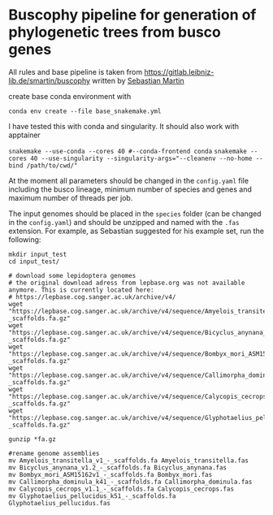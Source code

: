 # Buscophy pipeline for generation of phylogenetic trees from busco genes
All rules and base pipeline is taken from https://gitlab.leibniz-lib.de/smartin/buscophy written by [Sebastian Martin](https://gitlab.leibniz-lib.de/smartin)

create base conda environment with

`conda env create --file base_snakemake.yml`


I have tested this with conda and singularity. It should also work with apptainer

`snakemake --use-conda --cores 40 #--conda-frontend conda`
`snakemake --cores 40 --use-singularity --singularity-args="--cleanenv --no-home --bind /path/to/cwd/"`

At the moment all parameters should be changed in the `config.yaml` file including the busco lineage, minimum number of species and genes and maximum number of threads per job.

The input genomes should be placed in the `species` folder (can be changed in the `config.yaml`) and should be unzipped and named with the `.fas` extension. For example, as Sebastian suggested for his example set, run the following:

```
mkdir input_test
cd input_test/

# download some lepidoptera genomes
# the original download adress from lepbase.org was not available anymore. This is currently located here:
# https://lepbase.cog.sanger.ac.uk/archive/v4/
wget "https://lepbase.cog.sanger.ac.uk/archive/v4/sequence/Amyelois_transitella_v1_-_scaffolds.fa.gz"
wget "https://lepbase.cog.sanger.ac.uk/archive/v4/sequence/Bicyclus_anynana_v1.2_-_scaffolds.fa.gz"
wget "https://lepbase.cog.sanger.ac.uk/archive/v4/sequence/Bombyx_mori_ASM15162v1_-_scaffolds.fa.gz"
wget "https://lepbase.cog.sanger.ac.uk/archive/v4/sequence/Callimorpha_dominula_k41_-_scaffolds.fa.gz"
wget "https://lepbase.cog.sanger.ac.uk/archive/v4/sequence/Calycopis_cecrops_v1.1_-_scaffolds.fa.gz"
wget "https://lepbase.cog.sanger.ac.uk/archive/v4/sequence/Glyphotaelius_pellucidus_k51_-_scaffolds.fa.gz"

gunzip *fa.gz

#rename genome assemblies
mv Amyelois_transitella_v1_-_scaffolds.fa Amyelois_transitella.fas 
mv Bicyclus_anynana_v1.2_-_scaffolds.fa Bicyclus_anynana.fas
mv Bombyx_mori_ASM15162v1_-_scaffolds.fa Bombyx_mori.fas 
mv Callimorpha_dominula_k41_-_scaffolds.fa Callimorpha_dominula.fas 
mv Calycopis_cecrops_v1.1_-_scaffolds.fa Calycopis_cecrops.fas 
mv Glyphotaelius_pellucidus_k51_-_scaffolds.fa Glyphotaelius_pellucidus.fas 
```

